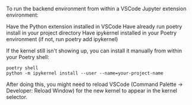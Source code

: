 To run the backend environment from within a VSCode Jupyter extension environment:

Have the Python extension installed in VSCode
Have already run poetry install in your project directory
Have ipykernel installed in your Poetry environment (if not, run poetry add ipykernel)

If the kernel still isn't showing up, you can install it manually from within your Poetry shell:
```
poetry shell
python -m ipykernel install --user --name=your-project-name
```

After doing this, you might need to reload VSCode (Command Palette → Developer: Reload Window) for the new kernel to appear in the kernel selector.
